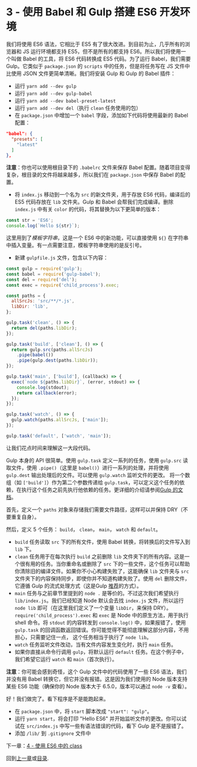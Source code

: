 # 3 - 使用 Babel 和 Gulp 搭建 ES6 开发环境

我们将使用 ES6 语法，它相比于 ES5 有了很大改进。到目前为止，几乎所有的浏览器和 JS 运行环境都支持 ES5，但不是所有的都支持 ES6。所以我们将使用一个叫做 Babel 的工具，将 ES6 代码转换成 ES5 代码。为了运行 Babel，我们需要 Gulp。它类似于 `package.json` 的 `scripts` 中的任务，但是将任务写在 JS 文件中比使用 JSON 文件更简单清晰。我们将安装 Gulp 和 Gulp 的 Babel 插件：

- 运行 `yarn add --dev gulp`
- 运行 `yarn add --dev gulp-babel`
- 运行 `yarn add --dev babel-preset-latest`
- 运行 `yarn add --dev del`（执行 `clean` 任务使用的包）
- 在 `package.json` 中增加一个 `babel` 字段，添加如下代码将使用最新的 Babel 配置：

```json
"babel": {
  "presets": [
    "latest"
  ]
},
```

**注意**：你也可以使用根目录下的 `.babelrc` 文件来保存 Babel 配置。随着项目变得复杂，根目录的文件将越来越多，所以我们在 `package.json` 中保存 Babel 的配置。

- 将 `index.js` 移动到一个名为 `src` 的新文件夹，用于存放 ES6 代码，编译后的 ES5 代码存放在 `lib` 文件夹。Gulp 和 Babel 会帮我们完成编译。删除  `index.js` 中有关 `color` 的代码，将其替换为以下更简单的版本：

```javascript
const str = 'ES6';
console.log(`Hello ${str}`);
```

这里用到了*模板字符串*，这是一个 ES6 中的新功能，可以直接使用 `${}` 在字符串中插入变量。有一点需要注意，模板字符串使用的是反引号。

- 新建 `gulpfile.js` 文件，包含以下内容：

```javascript
const gulp = require('gulp');
const babel = require('gulp-babel');
const del = require('del');
const exec = require('child_process').exec;

const paths = {
  allSrcJs: 'src/**/*.js',
  libDir: 'lib',
};

gulp.task('clean', () => {
  return del(paths.libDir);
});

gulp.task('build', ['clean'], () => {
  return gulp.src(paths.allSrcJs)
    .pipe(babel())
    .pipe(gulp.dest(paths.libDir));
});

gulp.task('main', ['build'], (callback) => {
  exec(`node ${paths.libDir}`, (error, stdout) => {
    console.log(stdout);
    return callback(error);
  });
});

gulp.task('watch', () => {
  gulp.watch(paths.allSrcJs, ['main']);
});

gulp.task('default', ['watch', 'main']);
```

让我们花点时间来理解这一大段代码。

Gulp 本身的 API 很简单。使用 `gulp.task` 定义一系列的任务，使用 `gulp.src` 读取文件，使用 `.pipe()`（这里是 `babel()`）进行一系列的处理，并将使用 `gulp.dest` 输出处理后的文件。可以使用 `gulp.watch` 监听文件的更改。 将一个数组（如 `['build']`）作为第二个参数传递给 `gulp.task`，可以定义这个任务的依赖，在执行这个任务之前先执行他依赖的任务。更详细的介绍请参阅[Gulp 的文档](https://github.com/gulpjs/gulp)。

首先，定义一个 `paths` 对象来存储我们需要文件路径，这样可以并保持 DRY（不要重复自身）。

然后，定义 5 个任务： `build`， `clean`， `main`， `watch` 和  `default`。

- `build` 任务读取 `src` 下的所有文件，使用 Babel 转换，将转换后的文件写入到 `lib` 下。
- `clean` 任务用于在每次执行 `build` 之前删除 `lib` 文件夹下的所有内容。这是一个很有用的任务。当你重命名或删除了 `src` 下的一些文件，这个任务可以帮助你清除旧的编译文件。如果你不小心构建失败了，这能确保 `lib` 文件夹与 `src` 文件夹下的内容保持同步，即使你并不知道构建失败了。使用 `del` 删除文件，它遵循 Gulp 的流式处理方式（这是Gulp [推荐](https://github.com/gulpjs/gulp/blob/master/docs/recipes/delete-files-folder.md)的方式）。
- `main` 任务与之前章节里提到的  `node .` 是等价的。不过这次我们希望执行 `lib/index.js`。我们已经知道 Node 默认会去找 `index.js` 文件，所以运行 `node lib` 即可（在这里我们定义了一个变量 `libDir`，来保持 DRY）。`require('child_process').exec` 和 `exec` 是 Node 中的原生方法，用于执行 shell 命令。将 `stdout` 的内容转发到 `console.log()` 中，如果报错了，使用 `gulp.task` 的回调函数返回错误。你可能觉得不能彻底理解这部分内容，不用担心，只需要记住一点， 这个任务相当于执行了 `node lib`。
- `watch` 任务监听文件改动，当有文件内容发生变化时，执行 `main` 任务。
- 如果你直接从命令行调用 `gulp`，将默认运行 `default` 任务。在这个例子中，我们希望它运行 `watch` 和 `main`（首次执行）。

**注意**：你可能会感到奇怪，这个 Gulp 文件中的代码使用了一些 ES6 语法，我们并没有用 Babel 转换它，但它并没有报错。这是因为我们使用的 Node 版本支持某些 ES6 功能（确保你的 Node 版本大于 6.5.0，版本可以通过 `node -v` 查看）。

好！我们做完了。看下程序是不是能跑起来。

- 在 `package.json` 中，将 `start` 脚本改成 `"start": "gulp"`。
- 运行 `yarn start`，将会打印 "Hello ES6" 并开始监听文件的更改。你可以试试在 `src/index.js` 中写一些有语法错误的代码，看下 Gulp 是不是报错了。
- 添加 `/lib/` 到 `.gitignore` 文件中

下一章：[4 - 使用 ES6 中的 class](/tutorial/4-es6-syntax-class)

回到[上一章](/tutorial/2-packages)或[目录](https://github.com/pd4d10/js-stack-from-scratch).
